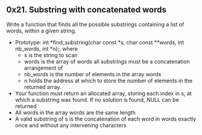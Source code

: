## 0x21. Substring with concatenated words

Write a function that finds all the possible substrings containing a list of words, within a given string.

- Prototype: int *find_substring(char const *s, char const **words, int nb_words, int *n);, where
	* s is the string to scan
	* words is the array of words all substrings must be a concatenation arrangement of
	* nb_words is the number of elements in the array words
	* n holds the address at which to store the number of elements in the returned array.
- Your function must return an allocated array, storing each index in s, at which a substring was found. If no solution is found, NULL can be returned
- All words in the array words are the same length
- A valid substring of s is the concatenation of each word in words exactly once and without any intervening characters
